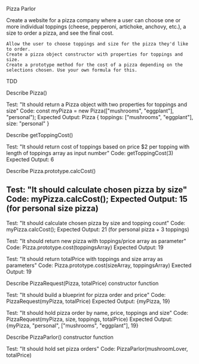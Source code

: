 Pizza Parlor

Create a website for a pizza company where a user can choose one or more individual toppings (cheese, pepperoni, artichoke, anchovy, etc.), a size to order a pizza, and see the final cost.

    Allow the user to choose toppings and size for the pizza they'd like to order.
    Create a pizza object constructor with properties for toppings and size.
    Create a prototype method for the cost of a pizza depending on the selections chosen. Use your own formula for this.

TDD

Describe Pizza()

Test: "It should return a Pizza object with two properties for toppings and size"
Code: const myPizza = new Pizza(["mushrooms", "eggplant"], "personal");
Expected Output: Pizza { toppings: ["mushrooms", "eggplant"], size: "personal" }

Describe getToppingCost()

Test: "It should return cost of toppings based on price $2 per topping with length of toppings array as input number"
Code: getToppingCost(3)
Expected Output: 6

Describe Pizza.prototype.calcCost()

Test: "It should calculate chosen pizza by size"
Code: myPizza.calcCost();
Expected Output: 15 (for personal size pizza)
---
Test: "It should calculate chosen pizza by size and topping count"
Code: myPizza.calcCost();
Expected Output: 21 (for personal pizza + 3 toppings)

<!-- Test: "It should return new pizza with size/price array as parameter"
Code: Pizza.prototype.cost(sizeArray)
Expected Output: 15 -->

Test: "It should return new pizza with toppings/price array as parameter"
Code: Pizza.prototype.cost(toppingsArray)
Expected Output: 19

Test: "It should return totalPrice with toppings and size array as parameters"
Code: Pizza.prototype.cost(sizeArray, toppingsArray)
Exected Output: 19

Describe PizzaRequest(Pizza, totalPrice) constructor function

Test: "It should build a blueprint for pizza order and price"
Code: PizzaRequest(myPizza, totalPrice)
Expected Output: {myPizza, 19}

Test: "It should hold pizza order by name, price, toppings and size"
Code: PizzaRequest(myPizza, size, toppings, totalPrice)
Expected Output: {myPizza, "personal", ["mushrooms", "eggplant"], 19}

Describe PizzaParlor() constructor function

Test: "It should hold set pizza orders"
Code: PizzaParlor(mushroomLover, totalPrice)